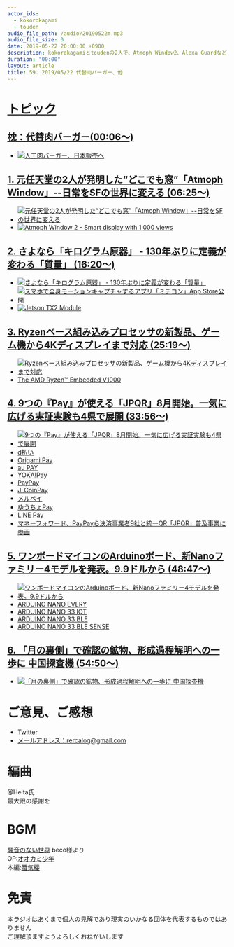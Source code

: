 ```yaml
---
actor_ids:
  - kokorokagami
  - touden
audio_file_path: /audio/20190522m.mp3
audio_file_size: 0
date: 2019-05-22 20:00:00 +0900
description: kokorokagamiとtoudenの2人で、Atmoph Window2、Alexa Guardなどについて話しました。
duration: "00:00"
layout: article
title: 59. 2019/05/22 代替肉バーガー、他
---
```

# <u>トピック</u>

## <u>枕：代替肉バーガー(00:06～)</u>

- [![人工肉バーガー、日本販売へ](https://s3-ap-northeast-1.amazonaws.com/japanindepth/wp-content/uploads/2019/04/JB190426yuka02-700x524.jpg)](https://japan-indepth.jp/?p=45427)

## <u>1. 元任天堂の2人が発明した“どこでも窓”「Atmoph Window」--日常をSFの世界に変える (06:25～)</u>

- [![元任天堂の2人が発明した“どこでも窓”「Atmoph Window」--日常をSFの世界に変える](https://image.itmedia.co.jp/news/articles/1905/15/koya_5cdaeb2e71d6e.jpg)](https://japan.cnet.com/article/35137145/)
- [![Atmoph Window 2 - Smart display with 1,000 views](https://img.youtube.com/vi/i9WT96ZXOSA/0.jpg)](https://www.youtube.com/watch?v=i9WT96ZXOSA)

## <u>2. さよなら「キログラム原器」 - 130年ぶりに定義が変わる「質量」  (16:20～)</u>

- [![さよなら「キログラム原器」 - 130年ぶりに定義が変わる「質量」](https://news.mynavi.jp/article/20181113-723327/images/014.jpg)](https://news.mynavi.jp/article/20181113-723327/)
- [![スマホで全身モーションキャプチャするアプリ「ミチコン」App Store公開](https://img.youtube.com/vi/wBU8xoAt2TY/0.jpg)](https://www.youtube.com/watch?v=wBU8xoAt2TY)
- [![Jetson TX2 Module](https://developer.nvidia.com/sites/default/files/akamai/embedded/images/jetsontx2/TX2_Module_170203_0017_TRANSP_2000px.png)](https://developer.nvidia.com/embedded/buy/jetson-tx2)

## <u>3. Ryzenベース組み込みプロセッサの新製品、ゲーム機から4Kディスプレイまで対応  (25:19～)</u>

- [![Ryzenベース組み込みプロセッサの新製品、ゲーム機から4Kディスプレイまで対応](https://www.amd.com/system/files/styles/992px/private/2019-04/17570-ryzen-embedded-wordmark-logo-chip-transparent-1260x709.png?itok=RGQXT1z7)](https://monoist.atmarkit.co.jp/mn/articles/1905/09/news045.html)
- [The AMD Ryzen™ Embedded V1000](https://www.amd.com/en/products/embedded-ryzen-v1000-series)

## <u>4. 9つの『Pay』が使える「JPQR」8月開始。一気に広げる実証実験も4県で展開 (33:56～)</u>

- [![9つの『Pay』が使える「JPQR」8月開始。一気に広げる実証実験も4県で展開](https://s.aolcdn.com/hss/storage/midas/4b28ee51bab9fa7981b51b6628dc43c6/206504925/dims.jpg)](https://japanese.engadget.com/2019/05/20/9-pay-jpqr-8-4/)
- [d払い](https://service.smt.docomo.ne.jp/keitai_payment/)
- [Origami Pay](https://origami.com/origami-pay/)
- [au PAY](https://news.kddi.com/kddi/corporate/newsrelease/2019/04/04/3690.html)
- [YOKA!Pay](https://www.fukuokabank.co.jp/personal/service/yokapay/)
- [PayPay](https://paypay.ne.jp/)
- [J-CoinPay](https://j-coin.jp/)
- [メルペイ](https://www.merpay.com/)
- [ゆうちょPay](https://www.jp-bank.japanpost.jp/kojin/sokin/yuchopay/kj_sk_yp_index.html)
- [LINE Pay](https://line.me/en/pay)
- [マネーフォワード、PayPayら決済事業者9社と統一QR「JPQR」普及事業に参画](https://moneyzine.jp/article/detail/216085)

## <u>5. ワンボードマイコンのArduinoボード、新Nanoファミリー4モデルを発表。9.9ドルから (48:47～)</u>

- [![ワンボードマイコンのArduinoボード、新Nanoファミリー4モデルを発表。9.9ドルから](https://o.aolcdn.com/images/dims?resize=2000%2C2000%2Cshrink&image_uri=https%3A%2F%2Fs.yimg.com%2Fos%2Fcreatr-uploaded-images%2F2019-05%2Fb4aeea40-7aa7-11e9-a6f7-a0677e86f13a&client=a1acac3e1b3290917d92&signature=fe7049ca8d56d9b19b486755fb6e2226eece396a)](https://japanese.engadget.com/2019/05/20/arduino-nano-4-9-9/)
- [ARDUINO NANO EVERY](https://store.arduino.cc/usa/nano-every)
- [ARDUINO NANO 33 IOT](https://store.arduino.cc/usa/nano-33-iot)
- [ARDUINO NANO 33 BLE](https://store.arduino.cc/usa/nano-33-ble)
- [ARDUINO NANO 33 BLE SENSE](https://store.arduino.cc/usa/nano-33-ble-sense)

## <u>6. 「月の裏側」で確認の鉱物、形成過程解明への一歩に 中国探査機  (54:50～)</u>

- [![「月の裏側」で確認の鉱物、形成過程解明への一歩に 中国探査機](https://afpbb.ismcdn.jp/mwimgs/e/d/-/img_ed37e7cc3c2209ff1e33954f6770b3f1316369.jpg)](https://www.afpbb.com/articles/-/3225244)

# ご意見、ご感想
- [Twitter](https://twitter.com/recalog1)
- [メールアドレス：rercalog@gmail.com](rercalog@gmail.com)

# 編曲

@Helta氏  
最大限の感謝を  

# BGM

[騒音のない世界](http://noiselessworld.net/) beco様より  
OP:[オオカミ少年](https://soundcloud.com/baron1_3/wolfboy)  
本編:[蜃気楼](https://soundcloud.com/baron1_3/shinkirou)  

# 免責

本ラジオはあくまで個人の見解であり現実のいかなる団体を代表するものではありません  
ご理解頂ますようよろしくおねがいします  